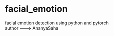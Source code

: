 # facial_emotion
facial emotion detection using python and pytorch
<br>
author ---> AnanyaSaha</br>
